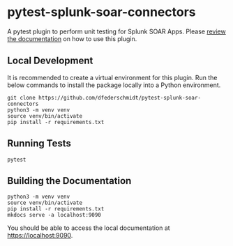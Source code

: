 # pytest-splunk-soar-connectors

A pytest plugin to perform unit testing for Splunk SOAR Apps. Please [review the documentation](https://splunk.github.io/pytest-splunk-soar-connectors/) on how to use this plugin.

## Local Development

It is recommended to create a virtual environment for this plugin. Run the below commands to install the package locally into a Python environment.

```
git clone https://github.com/dfederschmidt/pytest-splunk-soar-connectors
python3 -m venv venv
source venv/bin/activate
pip install -r requirements.txt
```

## Running Tests

```
pytest
```

## Building the Documentation

```
python3 -m venv venv
source venv/bin/activate
pip install -r requirements.txt
mkdocs serve -a localhost:9090
```

You should be able to access the local documentation at [https://localhost:9090](http://localhost:9090).
